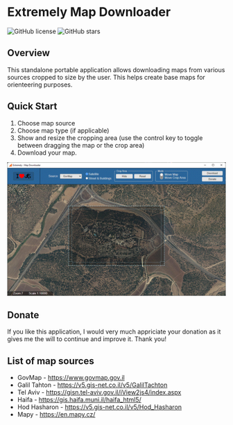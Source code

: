 # Extremely Map Downloader

![[GitHub license](https://img.shields.io/badge/license-GPL-green)](https://img.shields.io/badge/license-GPL-green)
![GitHub stars](https://img.shields.io/github/stars/extic/map-downloader?color=fa6470)


## Overview
This standalone portable application allows downloading maps from various sources cropped to size by the user. This helps create base maps for orienteering purposes.

## Quick Start
1. Choose map source
2. Choose map type (if applicable)
3. Show and resize the cropping area (use the control key to toggle between dragging the map or the crop area)
4. Download your map.


![screenshot.gif](https://github.com/extic/map-downloader/blob/main/packages/renderer/public/screenshot.gif?raw=true)

## Donate

If you like this application, I would very much appriciate your donation as it gives me the will to continue and improve it. Thank you!

## List of map sources
- GovMap - https://www.govmap.gov.il
- Galil Tahton - https://v5.gis-net.co.il/v5/GalilTachton
- Tel Aviv - https://gisn.tel-aviv.gov.il/iView2js4/index.aspx
- Haifa - https://gis.haifa.muni.il/haifa_html5/
- Hod Hasharon - https://v5.gis-net.co.il/v5/Hod_Hasharon
- Mapy - https://en.mapy.cz/
